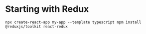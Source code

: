 # Starting with Redux

`
npx create-react-app my-app --template typescript
npm install @reduxjs/toolkit react-redux
`
